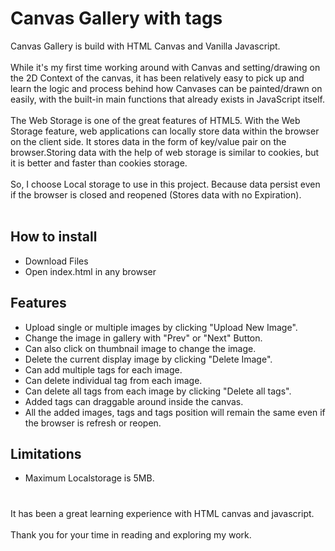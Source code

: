 # Canvas Gallery with tags
Canvas Gallery is build with HTML Canvas and Vanilla Javascript.<br><br>
While it's my first time working around with Canvas and setting/drawing on the 2D Context of the canvas, it has been relatively easy to pick up and learn the logic and process behind how Canvases can be painted/drawn on easily, with the built-in main functions that already exists in JavaScript itself.<br><br>
The Web Storage is one of the great features of HTML5. With the Web Storage feature, web applications can locally store data within the browser on the client side. It stores data in the form of key/value pair on the browser.Storing data with the help of web storage is similar to cookies, but it is better and faster than cookies storage.
<br><br>
So, I choose Local storage to use in this project. Because data persist even if the browser is closed and reopened (Stores data with no Expiration).
<br><br>

## How to install
- Download Files
- Open index.html in any browser

## Features
- Upload single or multiple images by clicking "Upload New Image".
- Change the image in gallery with "Prev" or "Next" Button.
- Can also click on thumbnail image to change the image.
- Delete the current display image by clicking "Delete Image".
- Can add multiple tags for each image.
- Can delete individual tag from each image.
- Can delete all tags from each image by clicking "Delete all tags".
- Added tags can draggable around inside the canvas.
- All the added images, tags and tags position will remain the same even if the browser is refresh or reopen.

## Limitations
- Maximum Localstorage is 5MB.

#
It has been a great learning experience with HTML canvas and javascript.<br><br>
Thank you for your time in reading and exploring my work.

